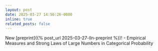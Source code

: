 ```yaml
---
layout: post
date: 2025-03-27 14:56:26-0000
inline: true
related_posts: false
---
```


New [preprint]({% post_url 2025-03-27-lln-preprint %})! - Empirical Measures and Strong Laws of Large Numbers in Categorical Probability
